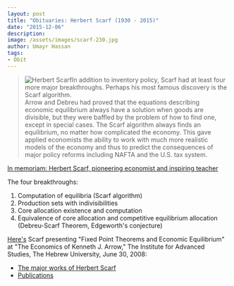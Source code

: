 ```yaml
---
layout: post
title: "Obituaries: Herbert Scarf (1930 - 2015)"
date: "2015-12-06"
description:
image: /assets/images/scarf-230.jpg
author: Umayr Hassan
tags:
- Obit
---
```


> ![Herbert Scarf](https://umayrh.files.wordpress.com/2015/12/scarf-230.jpg)In addition to inventory policy, 
>Scarf had at least four more major breakthroughs. Perhaps his most famous discovery is the Scarf algorithm.  
>Arrow and Debreu had proved that the equations describing economic equilibrium always have a solution when goods 
>are divisible, but they were baffled by the problem of how to find one, except in special cases. The 
>Scarf algorithm always finds an equilibrium, no matter how complicated the economy. This gave applied economists 
>the ability to work with much more realistic models of the economy and thus to predict the consequences of major 
>policy reforms including NAFTA and the U.S. tax system.

[In memoriam: Herbert Scarf, pioneering economist and inspiring teacher](http://news.yale.edu/2015/12/01/memoriam-herbert-scarf-pioneering-economist-and-inspiring-teacher)

The four breakthroughs:

1. Computation of equilibria (Scarf algorithm)
2. Production sets with indivisibilities
3. Core allocation existence and computation
4. Equivalence of core allocation and competitive equilibrium allocation (Debreu-Scarf Theorem, Edgeworth's conjecture)

[Here's](http://dido.econ.yale.edu/~hes/talks/fixed-point.mov) Scarf presenting 
"Fixed Point Theorems and Economic Equilibrium" at "The Economics of Kenneth J. Arrow," The Institute for 
Advanced Studies, The Hebrew University, June 30, 2008:

* [The major works of Herbert Scarf](http://www.newschool.edu/nssr/het/profiles/scarf.htm) 
* [Publications](http://dido.econ.yale.edu/~hes/pubs.htm)

